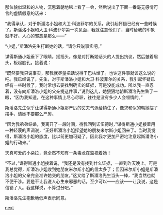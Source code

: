 
那位貌似温和的人物，沉思着朝地毯上看了一会，然后说出了下面一番毫无感情可言的虚情假意的话来：

“我得承认，对于斯潘洛小姐和大卫·科波菲尔的关系，我引起怀疑已经有一些时候了。斯潘洛小姐和大卫·科波菲尔第一次见面，我就注意他们了，当时给我的印象就不好。人心的邪恶是那么——”

“小姐，”斯潘洛先生打断她的话，“请你只说事实吧。”

谋得斯通小姐垂下了眼睛，摇摇头，像是对打断她话头的人提出抗议，然后皱着眉头，板起脸孔，接着说：

“既然要我只说事实，那我就尽量把话说得干巴枯燥了。也许这件事就该这么说的吧。我已经说了，先生，对于斯潘洛小姐和大卫·科波菲尔的关系，我引起怀疑已经有一些时候了。我时常想去要找到确实的证据，可是没能成功。所以我一直忍着，没有向斯潘洛小姐的父亲提这件事，”说到这儿，她狠狠地朝斯潘洛先生瞥了一眼，“因为我知道，在这种事情上尽心尽职，往往是没有多少人会领情的。”

斯潘洛先生似乎让谋得斯通小姐那严厉的丈夫气派给镇住了，像求和似的朝她摆了摆手，请她不要那么严厉。

“因为我弟弟结婚，我离开了一段时间，待我回到诺伍德时，”谋得斯通小姐接着用一种轻蔑的声调说，“正好斯潘洛小姐探望她的朋友米尔斯小姐回来了。当时我觉得，斯潘洛小姐的态度，比以前更加可疑了。因此我才更加严密地注意起斯潘洛小姐的行动来。”

天真可爱的小朵拉，竟全然不知有一条毒龙在监视着她！

“不过，”谋得斯通小姐接着说，“我还是没有找到什么证据，一直到昨天晚上。可是我总觉得，斯潘洛小姐收到她朋友米尔斯小姐的信太多了；但因米尔斯小姐是斯潘洛小姐的父亲完全准许她交的朋友，”这又给了斯潘洛先生当头一棒，“我当然也就不便干涉。要是不让我说人心生来邪恶的话，至少可以——应该——让我说，这是信错了人。我这样说，不算过分吧。”

斯潘洛先生抱歉地低声表示同意。

[next](page484)